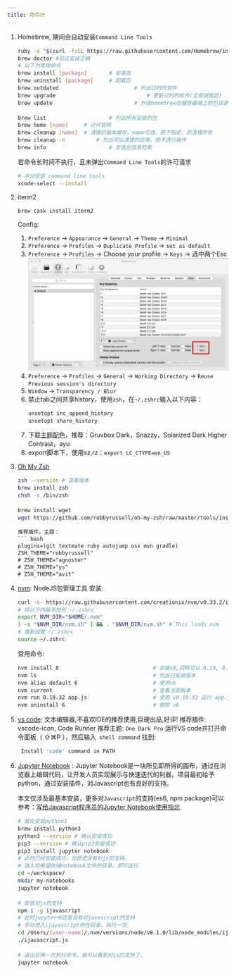 ```yaml
---
title: 命令行
---
```


1. Homebrew, 期间会自动安装`Command Line Tools`
   ``` bash
   ruby -e "$(curl -fsSL https://raw.githubusercontent.com/Homebrew/install/master/install)"
   brew doctor #验证安装正确
   # 以下为常用命令
   brew install [package] 		# 安装包
   brew uninstall [package] 	# 卸载包
   brew outdated 						# 列出过时的软件
   brew upgrade 							# 更新过时的软件(全部或指定)
   brew update 							# 升级homebrew在服务器端上的包目录

   brew list 					# 列出所有安装的包
   brew home [name]		# 访问官网
   brew cleanup [name]	# 清理旧版本缓存，name可选，若不指定，则清理所有
   brew cleanup -n			# 列出可以清理的应用，但不进行操作
   brew info 					# 安装包信息检索
   ```

   若命令长时间不执行，且未弹出`Command Line Tools`的许可请求
   ``` bash 
   # 手动安装 command line tools
   xcode-select --install
   ```

1. iterm2
   ``` bash
   brew cask install iterm2
   ```
   Config:
   1. `Preference` -> `Appearance` -> `General` -> `Theme` -> `Minimal`
   1. `Preference` -> `Profiles` -> `Duplicate Profile` -> `set as default`
   1. `Preference` -> `Profiles` -> Choose your profile -> `Keys` -> 选中两个Esc
   ![mac-iterm-alt.png](/img/blog/Mac/mac-iterm-alt.png)
   1. `Preference` -> `Profiles` -> `General` -> `Working Directory` -> `Reuse Previous session's directory`
   1. `Window` -> `Transparency / Blur`
   1. 禁止tab之间共享history，使用`zsh`，在`~/.zshrc`输入以下内容：
      ``` bash
      unsetopt inc_append_history
      unsetopt share_history
      ```
   1. 下载[主题配色](https://iterm2colorschemes.com/)，推荐：Gruvbox Dark，Snazzy，Solarized Dark Higher Contrast，ayu
   1. export脚本下，使用sz,rz：`export LC_CTYPE=en_US`

1. [Oh My Zsh](http://ohmyz.sh/)
   ``` bash
   zsh --version # 查看版本
   brew install zsh
   chsh -s /bin/zsh

   brew install wget
   wget https://github.com/robbyrussell/oh-my-zsh/raw/master/tools/install.sh -O - |sh
   ```

   ```
   推荐插件，主题：
   ​``` bash
   plugins=(git textmate ruby autojump osx mvn gradle)
   ZSH_THEME="robbyrussell"
   # ZSH_THEME="agnoster"
   # ZSH_THEME="ys"
   # ZSH_THEME="avit"
   ```

1. [nvm](https://github.com/creationix/nvm/blob/master/README.md): NodeJS包管理工具
    安装:
   ``` bash
   curl -o- https://raw.githubusercontent.com/creationix/nvm/v0.33.2/install.sh | bash
   # 将以下内容添加到 ~/.zshrc
   export NVM_DIR="$HOME/.nvm"
   [ -s "$NVM_DIR/nvm.sh" ] && . "$NVM_DIR/nvm.sh" # This loads nvm
   # 重新加载 ~/.zshrc
   source ~/.zshrc
   ```
   常用命令:
   ``` bash
   nvm install 8                              # 安装v8,同样可以 6.10, 0.10.35等
   nvm ls                                     # 列出已安装版本
   nvm alias default 6                        # 使用v6
   nvm current                                # 查看当前版本
   nvm run 0.10.32 app.js                     # 使用 v0.10.32 运行 app.js
   nvm uninstall 6                            # 删除 v6
   ```

1. [vs code](https://code.visualstudio.com/): 文本编辑器,不喜欢IDE的推荐使用,巨硬出品,好评!
   推荐插件: vscode-icon,  Code Runner
   推荐主题: `One Dark Pro`
   运行VS code并打开命令面板（ ⇧⌘P ），然后输入` shell command` 找到:
   ``` bash
    Install 'code' command in PATH
   ```
1. [Jupyter Notebook](http://jupyter.org/) : 
   Jupyter Notebook是一块所见即所得的画布，通过在浏览器上编辑代码，让开发人员实现展示与快速迭代的利器。项目最初给予python，通过安装插件，对Javascript也有良好的支持。

   本文仅涉及最基本安装，更多对`Javascript`的支持(es6, npm package)可以参考：[写给Javascript程序员的Jupyter Notebook使用指北](http://wolffn.github.io/2018/06/14/%E5%86%99%E7%BB%99Javascript%E7%A8%8B%E5%BA%8F%E5%91%98%E7%9A%84Jupyter-Notebook%E4%BD%BF%E7%94%A8%E6%8C%87%E5%8C%97/)

   ``` bash
   # 首先安装python3
   brew install python3
   python3 --version # 确认安装成功
   pip3 --version # 确认pip3安装成功
   pip3 install jupyter notebook 
   # 此时已经安装成功，但是还没有对js的支持。
   # 进入你希望存储notebook文件的目录，即可运行
   cd ~/workspace/
   mkdir my-notebooks
   jupyter notebook
   
   # 安装对js的支持
   npm i -g ijavascript
   # 此时jupyter中还是没有对javascript的支持
   # 手动进入ijavascript所在目录，执行一次.
   cd /Users/[user-name]/.nvm/versions/node/v8.1.0/lib/node_modules/ijavascript/bin
   ./ijavascript.js
   
   # 退出后再一次执行命令，就可以看到对js的支持了。
   jupyter notebook
   ```